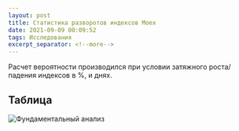 ```yaml
---
layout: post
title: Статистика разворотов индексов Moex
date: 2021-09-09 00:09:52
tags: Исследования
excerpt_separator: <!--more-->
---
```


Расчет вероятности производился при условии затяжного роста/падения индексов в %, и днях.
<!--more-->

## Таблица
<img src="https://ragve.ru/images/razv_index.png" alt="Фундаментальный анализ">


